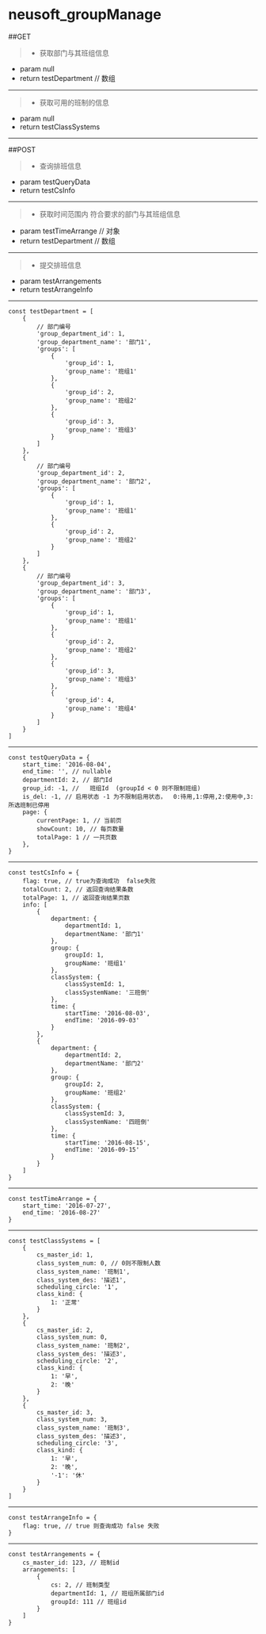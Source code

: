 # neusoft_groupManage

##GET

>- 获取部门与其班组信息
- param null
- return testDepartment  // 数组

--------------------------------

>- 获取可用的班制的信息
- param null
- return testClassSystems

---------------------------------

##POST

>- 查询排班信息
- param testQueryData
- return testCsInfo

----------------------------

>- 获取时间范围内 符合要求的部门与其班组信息
- param testTimeArrange // 对象
- return testDepartment // 数组

------------------------------

>- 提交排班信息
- param testArrangements
- return testArrangeInfo

------------------------------

```
const testDepartment = [
    {
        // 部门编号
        'group_department_id': 1,
        'group_department_name': '部门1',
        'groups': [
            {
                'group_id': 1,
                'group_name': '班组1'
            },
            {
                'group_id': 2,
                'group_name': '班组2'
            },
            {
                'group_id': 3,
                'group_name': '班组3'
            }
        ]
    },
    {
        // 部门编号
        'group_department_id': 2,
        'group_department_name': '部门2',
        'groups': [
            {
                'group_id': 1,
                'group_name': '班组1'
            },
            {
                'group_id': 2,
                'group_name': '班组2'
            }
        ]
    },
    {
        // 部门编号
        'group_department_id': 3,
        'group_department_name': '部门3',
        'groups': [
            {
                'group_id': 1,
                'group_name': '班组1'
            },
            {
                'group_id': 2,
                'group_name': '班组2'
            },
            {
                'group_id': 3,
                'group_name': '班组3'
            },
            {
                'group_id': 4,
                'group_name': '班组4'
            }
        ]
    }
]
```

-------------------------

```
const testQueryData = {
    start_time: '2016-08-04',
    end_time: '', // nullable
    departmentId: 2, // 部门Id
    group_id: -1, //   班组Id  (groupId < 0 则不限制班组)
    is_del: -1, // 启用状态 -1 为不限制启用状态，  0:待用,1:停用,2:使用中,3:所选班制已停用
    page: {
        currentPage: 1, // 当前页
        showCount: 10, // 每页数量
        totalPage: 1 // 一共页数
    },  
}
```

----------------------------

```
const testCsInfo = {
    flag: true, // true为查询成功  false失败
    totalCount: 2, // 返回查询结果条数
    totalPage: 1, // 返回查询结果页数
    info: [
        {
            department: {
                departmentId: 1,
                departmentName: '部门1'
            },
            group: {
                groupId: 1,
                groupName: '班组1'
            },
            classSystem: {
                classSystemId: 1,
                classSystemName: '三班倒'
            },
            time: {
                startTime: '2016-08-03',
                endTime: '2016-09-03'
            }
        },
        {
            department: {
                departmentId: 2,
                departmentName: '部门2'
            },
            group: {
                groupId: 2,
                groupName: '班组2'
            },
            classSystem: {
                classSystemId: 3,
                classSystemName: '四班倒'
            },
            time: {
                startTime: '2016-08-15',
                endTime: '2016-09-15'
            }
        }
    ]
}
```
-----------------------------

```
const testTimeArrange = {
    start_time: '2016-07-27',
    end_time: '2016-08-27'
}
```

----------------------------

```
const testClassSystems = [
    {
        cs_master_id: 1,
        class_system_num: 0, // 0则不限制人数
        class_system_name: '班制1',
        class_system_des: '描述1',
        scheduling_circle: '1',
        class_kind: {
            1: '正常'
        }
    },
    {
        cs_master_id: 2,
        class_system_num: 0,
        class_system_name: '班制2',
        class_system_des: '描述3',
        scheduling_circle: '2',
        class_kind: {
            1: '早',
            2: '晚'
        }
    },
    {
        cs_master_id: 3,
        class_system_num: 3,
        class_system_name: '班制3',
        class_system_des: '描述3',
        scheduling_circle: '3',
        class_kind: {
            1: '早',
            2: '晚',
            '-1': '休'
        }
    }
]

```

-----------------------------------------

```
const testArrangeInfo = {
    flag: true, // true 则查询成功 false 失败
}
```

------------------------------

```
const testArrangements = {
    cs_master_id: 123, // 班制id
    arrangements: [
        {
            cs: 2, // 班制类型
            departmentId: 1, // 班组所属部门id
            groupId: 111 // 班组id
        }
    ]
}
```